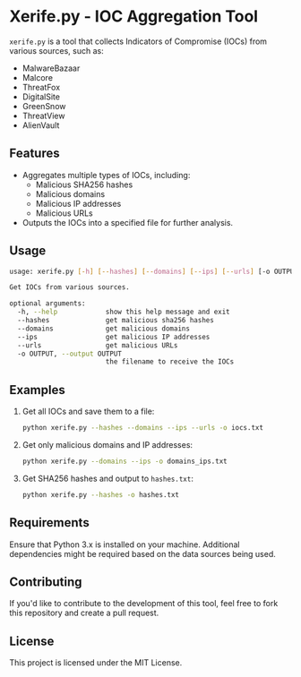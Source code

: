 
# Xerife.py - IOC Aggregation Tool

`xerife.py` is a tool that collects Indicators of Compromise (IOCs) from various sources, such as:

- MalwareBazaar
- Malcore
- ThreatFox
- DigitalSite
- GreenSnow
- ThreatView
- AlienVault

## Features

- Aggregates multiple types of IOCs, including:
  - Malicious SHA256 hashes
  - Malicious domains
  - Malicious IP addresses
  - Malicious URLs
- Outputs the IOCs into a specified file for further analysis.

## Usage

```bash
usage: xerife.py [-h] [--hashes] [--domains] [--ips] [--urls] [-o OUTPUT]

Get IOCs from various sources.

optional arguments:
  -h, --help            show this help message and exit
  --hashes              get malicious sha256 hashes
  --domains             get malicious domains
  --ips                 get malicious IP addresses
  --urls                get malicious URLs
  -o OUTPUT, --output OUTPUT
                        the filename to receive the IOCs
```

## Examples

1. Get all IOCs and save them to a file:
    ```bash
    python xerife.py --hashes --domains --ips --urls -o iocs.txt
    ```

2. Get only malicious domains and IP addresses:
    ```bash
    python xerife.py --domains --ips -o domains_ips.txt
    ```

3. Get SHA256 hashes and output to `hashes.txt`:
    ```bash
    python xerife.py --hashes -o hashes.txt
    ```

## Requirements

Ensure that Python 3.x is installed on your machine. Additional dependencies might be required based on the data sources being used.

## Contributing

If you'd like to contribute to the development of this tool, feel free to fork this repository and create a pull request.

## License

This project is licensed under the MIT License.
